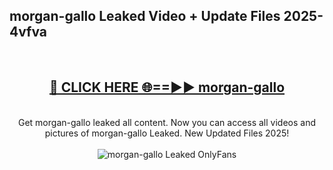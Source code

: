 <h2>morgan-gallo Leaked Video + Update Files 2025- 4vfva</h2>
<br>
<div align="center">
<h2><a href="https://libra.edu.pl?morgan-gallo" rel="nofollow">🔴 CLICK HERE 🌐==►► morgan-gallo</a></h2>
<br>
Get morgan-gallo leaked all content. Now you can access all videos and pictures of morgan-gallo Leaked. New Updated Files 2025!
<br>
<br>
<a href="https://libra.edu.pl?morgan-gallo" rel="nofollow" data-target="animated-image.originalLink"><img src="https://i.ibb.co.com/WyWwxjT/player-gif2.gif" alt="morgan-gallo Leaked OnlyFans" style="max-width: 100%; display: inline-block;" data-target="animated-image.originalImage"></a>
</div>
<br>